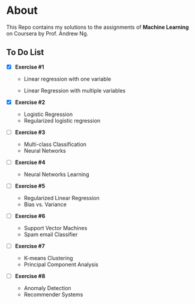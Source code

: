 # About
This Repo contains my solutions to the assignments of **Machine Learning** on Coursera by Prof. Andrew Ng.
## To Do List

- [X] **Exercise #1**

  - Linear regression with one variable

  - Linear Regression with multiple variables

- [X] **Exercise #2**

  - Logistic Regression
  - Regularized logistic regression
  
- [ ] **Exercise #3**

  - Multi-class Classification
  - Neural Networks

- [ ] **Exercise #4**

  - Neural Networks Learning

- [ ] **Exercise #5**

  - Regularized Linear Regression
  - Bias vs. Variance

- [ ] **Exercise #6**

  - Support Vector Machines
  - Spam email Classifier

- [ ] **Exercise #7**

  - K-means Clustering
  - Principal Component Analysis

- [ ] **Exercise #8**

  - Anomaly Detection
  - Recommender Systems

